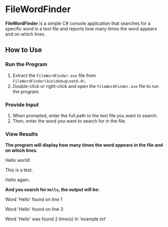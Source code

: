 # FileWordFinder

**FileWordFinder** is a simple C# console application that searches for a specific word in a text file and reports how many times the word appears and on which lines.

## How to Use

### Run the Program

1. Extract the `FileWordFinder.exe` file from `FileWordFinder\bin\debug\net6.0\`.
2. Double-click or right-click and open the `FileWordFinder.exe` file to run the program.

### Provide Input

1. When prompted, enter the full path to the text file you want to search.
2. Then, enter the word you want to search for in the file.

### View Results

**The program will display how many times the word appears in the file and on which lines.**

Hello world!

This is a test.

Hello again.


**And you search for `Hello`, the output will be:**

Word 'Hello' found on line 1

Word 'Hello' found on line 3

Word 'Hello' was found 2 time(s) in 'example.txt'

